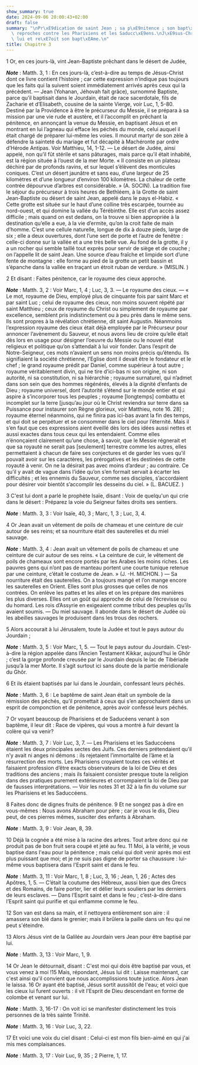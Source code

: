 ```yaml
---
show_summary: true
date: 2024-09-06 20:00:43+02:00
draft: false
summary: "\nPr\xE9dication de saint Jean ; sa p\xE9nitence ; son bapt\xEAme ; ses\
  \ reproches contre les Pharisiens et les Saducc\xE9ens.\nJ\xE9sus-Christ vient \xE0\
  \ lui et re\xE7oit son bapt\xEAme.\n"
title: Chapitre 3
---
```





1 Or, en ces jours-là, vint Jean-Baptiste prêchant dans le désert de Judée,

***Note*** :  Matth. 3, 1 : En ces jours-là, c’est-à-dire au temps de Jésus-Christ dont ce livre contient l’histoire ; car cette expression n’indique pas toujours que les faits qui la suivent soient immédiatement arrivés après ceux qui la précèdent. ― Jean (Yohanan, Jéhovah fait grâce), surnommé Baptiste, parce qu’il baptisait dans le Jourdain, était de race sacerdotale, fils de Zacharie et d’Elisabeth, cousine de la sainte Vierge, voir Luc, 1, 5-80. Destiné par la Providence à être le précurseur du Messie, il se prépara à sa mission par une vie rude et austère, et il l’accomplit en prêchant la pénitence, en annonçant la venue du Messie, en baptisant Jésus et en montrant en lui l’agneau qui efface les péchés du monde, celui auquel il était chargé de préparer lui-même les voies. Il mourut martyr de son zèle à défendre la sainteté du mariage et fut décapité à Machéronte par ordre d’Hérode Antipas. Voir Matthieu, 14, 1-12. ― Le désert de Judée, ainsi appelé, non qu’il fût stérile et sans pâturages, mais parce qu’il était
inhabité, est la région située à l’ouest de la mer Morte. « Il consiste en un plateau déchiré par de profonds ravins, et sur lequel s’élèvent des monticules coniques. C’est un désert jaunâtre et sans eau, d’une largeur de 25 kilomètres et d’une longueur d’environ 100 kilomètres. La chaleur de cette contrée dépourvue d’arbres est considérable. » (A. SOCIN). La tradition fixe le séjour du précurseur à trois heures de Bethléem, à la Grotte de saint Jean-Baptiste ou désert de saint Jean, appelé dans le pays el-Habiz. « Cette grotte est située sur le haut d’une colline très escarpée, tournée au nord-ouest, et qui domine la vallée du Térébinthe. Elle est d’un accès assez difficile ; mais quand on est dedans, on la trouve si bien appropriée à la destination qu’elle a eue, à la vie d’ermite, qu’on la croit faite de main d’homme. C’est une cellule naturelle, longue de dix à douze pieds, large de six ; elle a deux ouvertures, dont l’une sert de porte et l’autre de fenêtre : celle-ci donne sur la vallée et a une très
belle vue. Au fond de la grotte, il y a un rocher qui semble taillé tout exprès pour servir de siège et de couche ; on l’appelle lit de saint Jean. Une source d’eau fraîche et limpide sort d’une fente de montagne : elle forme au pied de la grotte un petit bassin et s’épanche dans la vallée en traçant un étroit ruban de verdure. » (MISLIN. )

2 Et disant : Faites pénitence, car le royaume des cieux approche.

***Note*** :  Matth. 3, 2 : Voir Marc, 1, 4 ; Luc, 3, 3. ― Le royaume des cieux. ― « Le mot, royaume de Dieu, employé plus de cinquante fois par saint Marc et par saint Luc ; celui de royaume des cieux, non moins souvent répété par saint Matthieu ; ceux de royaume du Christ ou simplement de royaume par excellence, semblent pris indistinctement ou à peu près dans le même sens. Ils sont propres à la révélation chrétienne, dit saint Augustin. Néanmoins l’expression royaume des cieux était déjà employée par le Précurseur pour annoncer l’avènement du Sauveur, et nous avons lieu de croire qu’elle était dès lors en usage pour désigner l’oeuvre du Messie ou le nouvel état religieux et politique qu’on s’attendait à lui voir fonder. Dans l’esprit de Notre-Seigneur, ces mots n’avaient un sens non moins précis qu’étendu. Ils signifiaient la société chrétienne, l’Eglise dont il devait être le fondateur et le chef ; le grand royaume prédit par Daniel, comme supérieur à tout autre ; royaume véritablement divin, qui ne tire d’ici-bas
ni son origine, ni son autorité, ni sa constitution, ni sa hiérarchie ; royaume surnaturel, qui n’admet dans son sein que des hommes régénérés, élevés à la dignité d’enfants de Dieu ; royaume universel, dont l’autorité s’étend sur le monde entier et qui aspire à s’incorporer tous les peuples ; royaume [longtemps] combattu et incomplet sur la terre [jusqu’au jour où le Christ reviendra sur terre dans sa Puissance pour instaurer son Règne glorieux, voir Matthieu, note 16. 28] ; royaume éternel néanmoins, qui ne finira pas ici-bas avant la fin des temps, et qui doit se perpétuer et se consommer dans le ciel pour l’éternité. Mais il s’en faut que ces expressions aient éveillé dès lors des idées aussi nettes et aussi exactes dans tous ceux qui les entendaient. Comme elles n’énonçaient clairement qu’une chose, à savoir, que le Messie régnerait et que sa royauté ne serait pas [seulement] terrestre comme les autres, elles permettaient à chacun de faire ses conjectures et de garder les vues qu’il pouvait avoir sur les
caractères, les prérogatives et les destinées de cette royauté à venir. On ne la désirait pas avec moins d’ardeur ; au contraire. Ce qu’il y avait de vague dans l’idée qu’on s’en formait servait à écarter les difficultés ; et les ennemis du Sauveur, comme ses disciples, s’accordaient pour désirer voir bientôt s’accomplir les desseins du ciel. » (L. BACUEZ. )

3 C'est lui dont a parlé le prophète Isaïe, disant : Voix de quelqu'un qui crie dans le désert : Préparez la voie du Seigneur faites droits ses sentiers.

***Note*** :  Matth. 3, 3 : Voir Isaïe, 40, 3 ; Marc, 1, 3 ; Luc, 3, 4.

4 Or Jean avait un vêtement de poils de chameau et une ceinture de cuir autour de ses reins; et sa nourriture était des sauterelles et du miel sauvage.

***Note*** :  Matth. 3, 4 : Jean avait un vêtement de poils de chameau et une ceinture de cuir autour de ses reins. « La ceinture de cuir, le vêtement de poils de chameaux sont encore portés par les Arabes les moins riches. Les pauvres gens qui n’ont pas de manteau portent une courte tunique retenue par une ceinture, c’était le costume de Jean. » (J. -H. MICHON. ) ― Sa nourriture était des sauterelles. On a toujours mangé et l’on mange encore les sauterelles en Orient. Elles sont plus grosses que celles de nos contrées. On enlève les pattes et les ailes et on les prépare des manières les plus diverses. Elles ont un goût qui approche de celui de l’écrevisse ou du homard. Les rois d’Assyrie en exigeaient comme tribut des peuples qu’ils avaient soumis. ― Du miel sauvage. Il abonde dans le désert de Judée où les abeilles sauvages le produisent dans les trous des rochers.

5 Alors accourait à lui Jérusalem, toute la Judée et tout le pays autour du Jourdain ;

***Note*** :  Matth. 3, 5 : Voir Marc, 1, 5. ― Tout le pays autour du Jourdain. C’est-à-dire la région appelée dans l’Ancien Testament Kikkar, aujourd’hui le Ghôr ; c’est la gorge profonde creusée par le Jourdain depuis le lac de Tibériade jusqu’à la mer Morte. Il s’agit surtout ici sans doute de la partie méridionale du Ghôr.

6 Et ils étaient baptisés par lui dans le Jourdain, confessant leurs péchés.

***Note*** :  Matth. 3, 6 : Le baptême de saint Jean était un symbole de la rémission des péchés, qu’il promettait à ceux qui s’en approchaient dans un esprit de componction et de pénitence, après avoir confessé leurs péchés.


7 Or voyant beaucoup de Pharisiens et de Saducéens venant à son baptême, il leur dit : Race de vipères, qui vous a montré à fuir devant la colère qui va venir?

***Note*** :  Matth. 3, 7 : Voir Luc, 3, 7. ― Les Pharisiens et les Saduccéens étaient les deux principales sectes des Juifs. Ces derniers prétendaient qu’il n’y avait ni anges ni démons : ils rejetaient l’immortalité de l’âme et la résurrection des morts. Les Pharisiens croyaient toutes ces vérités et faisaient profession d’être exacts observateurs de la loi de Dieu et des traditions des anciens ; mais ils faisaient consister presque toute la religion dans des pratiques purement extérieures et corrompaient la loi de Dieu par de fausses interprétations. ― Voir les notes 31 et 32 à la fin du volume sur les Pharisiens et les Saduccéens.

8 Faites donc de dignes fruits de pénitence. 9 Et ne songez pas à dire en vous-mêmes : Nous avons Abraham pour père ; car je vous le dis, Dieu peut, de ces pierres mêmes, susciter des enfants à Abraham.

***Note*** :  Matth. 3, 9 : Voir Jean, 8, 39.

10 Déjà la cognée a été mise à la racine des arbres. Tout arbre donc qui ne produit pas de bon fruit sera coupé et jeté au feu. 11 Moi, à la vérité, je vous baptise dans l'eau pour la pénitence ; mais celui qui doit venir après moi est plus puissant que moi; et je ne suis pas digne de porter sa chaussure : lui-même vous baptisera dans l'Esprit saint et dans le feu.

***Note*** :  Matth. 3, 11 : Voir Marc, 1, 8 ; Luc, 3, 16 ; Jean, 1, 26 ; Actes des Apôtres, 1, 5. ― C’était la coutume des Hébreux, aussi bien que des Grecs et des Romains, de faire porter, lier et délier leurs souliers par les derniers de leurs esclaves. ― Dans l’Esprit saint et dans le feu ; c’est-à-dire dans l’Esprit saint qui purifie et qui enflamme comme le feu.

12 Son van est dans sa main, et il nettoyera entièrement son aire : il amassera son blé dans le grenier; mais il brûlera la paille dans un feu qui ne peut s'éteindre.


13 Alors Jésus vint de la Galilée au Jourdain vers Jean pour être baptisé par lui.

***Note*** :  Matth. 3, 13 : Voir Marc, 1, 9.

14 Or Jean le détournait, disant : C'est moi qui dois être baptisé par vous, et vous venez à moi !15 Mais, répondant, Jésus lui dit : Laisse maintenant, car c'est ainsi qu'il convient que nous accomplissions toute justice. Alors Jean le laissa. 16 Or ayant été baptisé, Jésus sortit aussitôt de l'eau; et voici que les cieux lui furent ouverts : il vit l'Esprit de Dieu descendant en forme de colombe et venant sur lui.

***Note*** :  Matth. 3, 16-17 : On voit ici se manifester distinctement les trois personnes de la très sainte Trinité.

***Note*** :  Matth. 3, 16 : Voir Luc, 3, 22.

17 Et voici une voix du ciel disant : Celui-ci est mon fils bien-aimé en qui j'ai mis mes complaisances.

***Note*** :  Matth. 3, 17 : Voir Luc, 9, 35 ; 2 Pierre, 1, 17.

